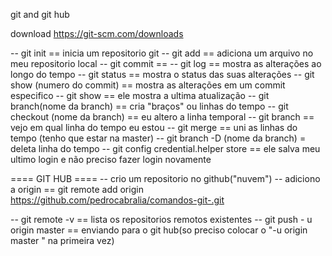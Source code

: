 git and git hub

download https://git-scm.com/downloads

-- git init == inicia um repositorio git
-- git add == adiciona um arquivo no meu repositorio local
-- git commit == 
-- git log == mostra as alterações ao longo do tempo
-- git status == mostra o status das suas alterações 
-- git show (numero do commit) == mostra as alterações em um commit especifico
-- git show == ele mostra a ultima atualização 
-- git branch(nome da branch) == cria "braços" ou linhas do tempo 
-- git checkout (nome da branch) == eu altero a linha temporal
-- git branch == vejo em qual linha do tempo eu estou 
-- git merge == uni as linhas do tempo (tenho que estar na master)
-- git branch -D (nome da branch) = deleta linha do tempo 
-- git config credential.helper store == ele salva meu ultimo login e não preciso fazer login novamente

==== GIT HUB ====
-- crio um repositorio no github("nuvem")
-- adiciono a origin == git remote add origin https://github.com/pedrocabralia/comandos-git-.git

-- git remote -v == lista os repositorios remotos existentes
-- git push - u origin master == enviando para o git hub(so preciso colocar o "-u origin master " na primeira vez)


